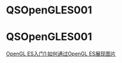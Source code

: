# QSOpenGLES001
# QSOpenGLES001

[OpenGL ES入门1:如何通过OpenGL ES展现图片](http://www.jianshu.com/p/31738e1136ca)
